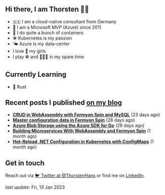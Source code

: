 ## Hi there, I am Thorsten 👋🏼

- 🇩🇪 I am a cloud-native consultant from Germany
- 🔷 I am a Microsoft MVP (Azure) since 2011
- 🐳 I do quite a bunch of containers
- ☸️ Kubernetes is my passion
- 🌤 Azure is my data-center
- I love 💞 my girls
- I play ⚽️ and 🏃🏻‍♂️ in my spare time

## Currently Learning

- 🦀 Rust

## Recent posts I published [on my blog](https://thorsten-hans.com)

- **[CRUD in WebAssembly with Fermyon Spin and MySQL](https://www.thorsten-hans.com/crud-in-webassembly-with-fermyon-spin-and-mysql/)** (23 days ago)
- **[Master configuration data in Fermyon Spin](https://www.thorsten-hans.com/master-configuration-data-in-fermyon-spin/)** (28 days ago)
- **[Azure Blob Storage using the Azure SDK for Go](https://www.thorsten-hans.com/azure-blob-storage-using-azure-sdk-for-golang/)** (29 days ago)
- **[Building Microservices With WebAssembly and Fermyon Spin](https://www.thorsten-hans.com/building-microservices-with-webassembly-and-fermyon-spin/)** (1 month ago)
- **[Hot-Reload .NET Configuration in Kubernetes with ConfigMaps](https://www.thorsten-hans.com/hot-reload-net-configuration-in-kubernetes-with-configmaps/)** (1 month ago)

## Get in touch

Reach out via [🐦 Twitter at @ThorstenHans](https://twitter.com/ThorstenHans) or find me on [LinkedIn](https://linkedin.com/in/ThorstenHans).

_last update_: Fri, 13 Jan 2023
